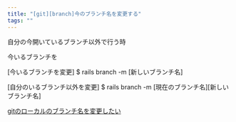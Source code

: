 ```yaml
---
title: "[git][branch]今のブランチ名を変更する"
tags: ""
---
```


自分の今開いているブランチ以外で行う時

今いるブランチを

[今いるブランチを変更]
 $ rails branch -m [新しいブランチ名]

[自分のいるブランチ以外を変更]
$ rails branch -m [現在のブランチ名][新しいブランチ名]

[gitのローカルのブランチ名を変更したい](https://qiita.com/suin/items/96c110b218d919168d64)

